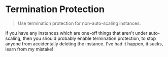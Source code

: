# Termination Protection

> Use termination protection for non-auto-scaling instances.

If you have any instances which are one-off things that aren't under auto-scaling, then you should probably enable termination protection, to stop anyone from accidentally deleting the instance. I've had it happen, it sucks, learn from my mistake!